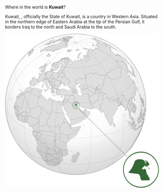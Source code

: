 Where in the world is **Kuwait**?
<!--question-->
Kuwait, , officially the State of Kuwait, is a country in Western Asia. Situated in the northern edge of Eastern Arabia at the tip of the Persian Gulf, it borders Iraq to the north and Saudi Arabia to the south.

![Map of Kuwait](images/KWT_orthographic.svg)